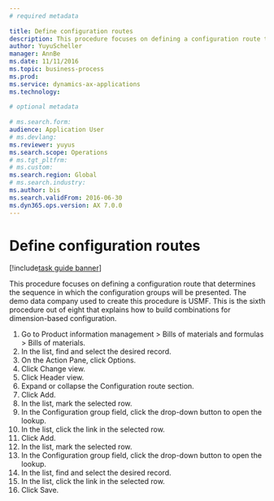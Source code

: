 ```yaml
--- 
# required metadata 
 
title: Define configuration routes
description: This procedure focuses on defining a configuration route that determines the sequence in which the configuration groups will be presented. 
author: YuyuScheller
manager: AnnBe 
ms.date: 11/11/2016
ms.topic: business-process 
ms.prod:  
ms.service: dynamics-ax-applications 
ms.technology:  
 
# optional metadata 
 
# ms.search.form:   
audience: Application User 
# ms.devlang:  
ms.reviewer: yuyus
ms.search.scope: Operations 
# ms.tgt_pltfrm:  
# ms.custom:  
ms.search.region: Global
# ms.search.industry: 
ms.author: bis
ms.search.validFrom: 2016-06-30 
ms.dyn365.ops.version: AX 7.0.0 
---
```

# Define configuration routes

[!include[task guide banner](../../includes/task-guide-banner.md)]

This procedure focuses on defining a configuration route that determines the sequence in which the configuration groups will be presented. The demo data company used to create this procedure is USMF. This is the sixth procedure out of eight that explains how to build combinations for dimension-based configuration.

1. Go to Product information management > Bills of materials and formulas > Bills of materials.
2. In the list, find and select the desired record.
3. On the Action Pane, click Options.
4. Click Change view.
5. Click Header view.
6. Expand or collapse the Configuration route section.
7. Click Add.
8. In the list, mark the selected row.
9. In the Configuration group field, click the drop-down button to open the lookup.
10. In the list, click the link in the selected row.
11. Click Add.
12. In the list, mark the selected row.
13. In the Configuration group field, click the drop-down button to open the lookup.
14. In the list, find and select the desired record.
15. In the list, click the link in the selected row.
16. Click Save.

